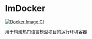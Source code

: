 # lmDocker

[![Docker Image CI](https://github.com/cyijun/lmDocker/actions/workflows/docker-image.yml/badge.svg)](https://github.com/cyijun/lmDocker/actions/workflows/docker-image.yml)

用于构建热门语言模型项目的运行环境容器
